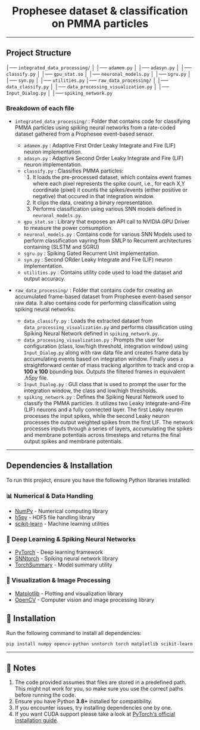 <h1 style="text-align: center;">Prophesee dataset & classification on PMMA particles</h1>

---

## Project Structure

│── `integrated_data_processing/`
│   │── `adamem.py`
│   │── `adasyn.py`
│   │── `classify.py`
│   │── `gpu_stat.so`
│   │── `neuronal_models.py`
│   │── `sgru.py`
│   │── `syn.py`
│   │── `utilities.py`
│── `raw_data_processing/`
│   │── `data_classify.py`
│   │── `data_processing_visualization.py`
│   │── `Input_Dialog.py`
│   │── `spiking_network.py`
### Breakdown of each file

* `integrated_data_processing/` : Folder that contains code for classifying PMMA particles using spiking neural networks from a rate-coded dataset gathered from a Prophesee event-based sensor.
    * `adamem.py` : Adaptive First Order Leaky Integrate and Fire (LIF) neuron implementation.
    * `adasyn.py` : Adaptive Second Order Leaky Integrate and Fire (LIF) neuron implementation.
    * `classify.py` : Classifies PMMA particles:
        1. It loads the pre-processed dataset, which contains event frames where each pixel represents the spike count, i.e., for each X,Y coordinate (pixel) it counts the spikes/events (either positive or negative) that occured in that integration window.
        2. It clips the data, creating a binary representation.
        3. Performs classification using various SNN models defined in `neuronal_models.py`.
    * `gpu_stat.so` : Library that exposes an API call to NVIDIA GPU Driver to measure the power consumption.
    * `neuronal_models.py` : Contains code for various SNN Models used to perform classification vayring from SMLP to Recurrent architectures containing (SLSTM and SGRU)
    * `sgru.py` : Spiking Gated Recurrent Unit implementation.
    * `syn.py` : Second ORder Leaky Integrate and Fire (LIF) neuron implementation.
    * `utilities.py` : Contains utility code used to load the dataset and output accuracy.
    
* `raw_data_processing/` : Folder that contains code for creating an accumulated frame-based dataset from Prophesee event-based sensor raw data. It also contains code for performing classification using spiking neural networks.
    * `data_classify.py` : Loads the extracted dataset from `data_processing_visualization.py` and performs classification using Spiking Neural Network defined in `spiking_network.py`.
    * `data_processing_visualization.py` : Prompts the user for configuration (class, low/high threshold, integration window) using `Input_Dialog.py` along with raw data file and creates frame data by accumulating events based on integration window. Finally uses a straightforward center of mass tracking algorithm to track and crop a **100 x 100** bounding box. Outputs the filtered frames in equivalent *.h5py* file.
    * `Input_Dialog.py` : GUI class that is used to prompt the user for the integration window, the class and low/high thresholds.
    * `spiking_network.py` : Defines the Spiking Neural Network used to classify the PMMA particles. It utilizes two Leaky Integrate-and-Fire (LIF) neurons and a fully connected layer. The first Leaky neuron processes the input spikes, while the second Leaky neuron processes the output weighted spikes from the first LIF. 
    The network processes inputs through a series of layers, accumulating the spikes and membrane potentials across timesteps and returns the final output spikes and membrane potentials.

---

## Dependencies & Installation

To run this project, ensure you have the following Python libraries installed:

### 📊 Numerical & Data Handling  
- [NumPy](https://numpy.org/) - Numerical computing library  
- [h5py](https://www.h5py.org/) - HDF5 file handling library  
- [scikit-learn](https://scikit-learn.org/stable/) - Machine learning utilities  

### 🤖 Deep Learning & Spiking Neural Networks  
- [PyTorch](https://pytorch.org/) - Deep learning framework  
- [SNNtorch](https://snntorch.readthedocs.io/en/latest/) - Spiking neural network library  
- [TorchSummary](https://github.com/sksq96/pytorch-summary) - Model summary utility  

### 🎨 Visualization & Image Processing  
- [Matplotlib](https://matplotlib.org/) - Plotting and visualization library  
- [OpenCV](https://opencv.org/) - Computer vision and image processing library  


## 📌 Installation  

Run the following command to install all dependencies:  

```bash
pip install numpy opencv-python snntorch torch matplotlib scikit-learn h5py torchsummary
```
---

## 📝 Notes  

1. The code provided assumes that files are stored in a predefined path. This might not work for you, so make sure you use the correct paths before running the code.  
2. Ensure you have Python **3.8+** installed for compatibility.  
3. If you encounter issues, try installing dependencies one by one.  
4. If you want CUDA support please take a look at [ PyTorch's official installation guide](https://pytorch.org/multipy/main/setup.html).